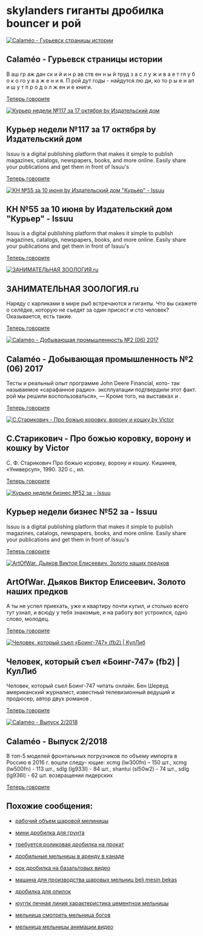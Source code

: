# skylanders гиганты дробилка bouncer и рой
<a href="https://ru.ecuriezuff.be/products/" target="_blank">![Calaméo - Гурьевск страницы истории](https://github.com/millmachine/images/raw/main/661.jpg)</a>
## Calaméo - Гурьевск страницы истории
В аш гр аж дан ск и й и н р ав ств ен н ы й труд з а с л у ж и в а е т гл у б о к о го у в а ж е н и я. П рой дут годы - найдутся лю ди, ко то р ы е н ап и ш у т п р о д о л ж ен и е книги.
<a href="https://ru.ecuriezuff.be/products/" target="_blank">Теперь говорите</a>
<a href="https://ru.ecuriezuff.be/products/" target="_blank">![Курьер недели №117 за 17 октября by Издательский дом ](https://github.com/millmachine/images/raw/main/718.jpg)</a>
## Курьер недели №117 за 17 октября by Издательский дом 
Issuu is a digital publishing platform that makes it simple to publish magazines, catalogs, newspapers, books, and more online. Easily share your publications and get them in front of Issuu's 
<a href="https://ru.ecuriezuff.be/products/" target="_blank">Теперь говорите</a>
<a href="https://ru.ecuriezuff.be/products/" target="_blank">![КН №55 за 10 июня by Издательский дом "Курьер" - Issuu](https://github.com/millmachine/images/raw/main/740.jpg)</a>
## КН №55 за 10 июня by Издательский дом "Курьер" - Issuu
Issuu is a digital publishing platform that makes it simple to publish magazines, catalogs, newspapers, books, and more online. Easily share your publications and get them in front of Issuu's 
<a href="https://ru.ecuriezuff.be/products/" target="_blank">Теперь говорите</a>
<a href="https://ru.ecuriezuff.be/products/" target="_blank">![ЗАНИМАТЕЛЬНАЯ ЗООЛОГИЯ.ru](https://github.com/millmachine/images/raw/main/178.jpg)</a>
## ЗАНИМАТЕЛЬНАЯ ЗООЛОГИЯ.ru
Наряду с карликами в мире рыб встречаются и гиганты. Что вы скажете о селёдке, которую не съедят за один присест и сто человек? Оказывается, есть такие.
<a href="https://ru.ecuriezuff.be/products/" target="_blank">Теперь говорите</a>
<a href="https://ru.ecuriezuff.be/products/" target="_blank">![Calaméo - Добывающая промышленность №2 (06) 2017](https://github.com/millmachine/images/raw/main/339.jpg)</a>
## Calaméo - Добывающая промышленность №2 (06) 2017
Тесты и реальный опыт программе John Deere Financial, кото- так называемое «сарафанное радио». эксплуатации подтвердили этот факт. рой мы решили воспользоваться», — Кроме того, на выставках и .
<a href="https://ru.ecuriezuff.be/products/" target="_blank">Теперь говорите</a>
<a href="https://ru.ecuriezuff.be/products/" target="_blank">![С.Старикович - Про божью коровку, ворону и кошку by Victor ](https://github.com/millmachine/images/raw/main/233.jpg)</a>
## С.Старикович - Про божью коровку, ворону и кошку by Victor 
С. Ф. Старикович Про божью коровку, ворону и кошку. Кишинев, «Универсул», 1990. 320 с., ил.
<a href="https://ru.ecuriezuff.be/products/" target="_blank">Теперь говорите</a>
<a href="https://ru.ecuriezuff.be/products/" target="_blank">![Курьер недели бизнес №52 за  - Issuu](https://github.com/millmachine/images/raw/main/444.jpg)</a>
## Курьер недели бизнес №52 за  - Issuu
Issuu is a digital publishing platform that makes it simple to publish magazines, catalogs, newspapers, books, and more online. Easily share your publications and get them in front of Issuu's 
<a href="https://ru.ecuriezuff.be/products/" target="_blank">Теперь говорите</a>
<a href="https://ru.ecuriezuff.be/products/" target="_blank">![ArtOfWar. Дьяков Виктор Елисеевич. Золото наших предков](https://github.com/millmachine/images/raw/main/360.jpg)</a>
## ArtOfWar. Дьяков Виктор Елисеевич. Золото наших предков
А ты не успел приехать, уже и квартиру почти купил, и столько всего тут узнал, и всюду у тебя знакомые, и на работу вот устроился, одно слово, молодец.
<a href="https://ru.ecuriezuff.be/products/" target="_blank">Теперь говорите</a>
<a href="https://ru.ecuriezuff.be/products/" target="_blank">![Человек, который съел «Боинг-747» (fb2) | КулЛиб ](https://github.com/millmachine/images/raw/main/217.jpg)</a>
## Человек, который съел «Боинг-747» (fb2) | КулЛиб 
Человек, который съел Боинг-747 читать онлайн. Бен Шервуд американский журналист, известный телевизионный ведущий и продюсер, автор двух романов .
<a href="https://ru.ecuriezuff.be/products/" target="_blank">Теперь говорите</a>
<a href="https://ru.ecuriezuff.be/products/" target="_blank">![Calaméo - Выпуск 2/2018](https://github.com/millmachine/images/raw/main/391.jpg)</a>
## Calaméo - Выпуск 2/2018
В топ-5 моделей фронтальных погрузчиков по объему импорта в Россию в 2016 г. вошли следу- ющие: xcmg (lw300fn) – 150 шт., xcmg (lw500fn) - 113 шт., sdlg (lg933l) - 84 шт., shantui (sl50w2) - 74 шт., sdlg (lg936l) - 62 шт. возвращении лидерских 
<a href="https://ru.ecuriezuff.be/products/" target="_blank">Теперь говорите</a>
## Похожие сообщения:
* [рабочий объем шаровой мелиницы](%D1%80%D0%B0%D0%B1%D0%BE%D1%87%D0%B8%D0%B9%20%D0%BE%D0%B1%D1%8A%D0%B5%D0%BC%20%D1%88%D0%B0%D1%80%D0%BE%D0%B2%D0%BE%D0%B9%20%D0%BC%D0%B5%D0%BB%D0%B8%D0%BD%D0%B8%D1%86%D1%8B.md)
* [мини дробилка для грунта](%D0%BC%D0%B8%D0%BD%D0%B8%20%D0%B4%D1%80%D0%BE%D0%B1%D0%B8%D0%BB%D0%BA%D0%B0%20%D0%B4%D0%BB%D1%8F%20%D0%B3%D1%80%D1%83%D0%BD%D1%82%D0%B0.md)
* [требуется роликовая дробилка на прокат](%D1%82%D1%80%D0%B5%D0%B1%D1%83%D0%B5%D1%82%D1%81%D1%8F%20%D1%80%D0%BE%D0%BB%D0%B8%D0%BA%D0%BE%D0%B2%D0%B0%D1%8F%20%D0%B4%D1%80%D0%BE%D0%B1%D0%B8%D0%BB%D0%BA%D0%B0%20%D0%BD%D0%B0%20%D0%BF%D1%80%D0%BE%D0%BA%D0%B0%D1%82.md)
* [дробильные мельницы в аренду в канаде](%D0%B4%D1%80%D0%BE%D0%B1%D0%B8%D0%BB%D1%8C%D0%BD%D1%8B%D0%B5%20%D0%BC%D0%B5%D0%BB%D1%8C%D0%BD%D0%B8%D1%86%D1%8B%20%D0%B2%20%D0%B0%D1%80%D0%B5%D0%BD%D0%B4%D1%83%20%D0%B2%20%D0%BA%D0%B0%D0%BD%D0%B0%D0%B4%D0%B5.md)
* [рок дробилка на базальтовых видео](%D1%80%D0%BE%D0%BA%20%D0%B4%D1%80%D0%BE%D0%B1%D0%B8%D0%BB%D0%BA%D0%B0%20%D0%BD%D0%B0%20%D0%B1%D0%B0%D0%B7%D0%B0%D0%BB%D1%8C%D1%82%D0%BE%D0%B2%D1%8B%D1%85%20%D0%B2%D0%B8%D0%B4%D0%B5%D0%BE.md)
* [машина для производства шаровых мельниц beli mesin bekas](%D0%BC%D0%B0%D1%88%D0%B8%D0%BD%D0%B0%20%D0%B4%D0%BB%D1%8F%20%D0%BF%D1%80%D0%BE%D0%B8%D0%B7%D0%B2%D0%BE%D0%B4%D1%81%D1%82%D0%B2%D0%B0%20%D1%88%D0%B0%D1%80%D0%BE%D0%B2%D1%8B%D1%85%20%D0%BC%D0%B5%D0%BB%D1%8C%D0%BD%D0%B8%D1%86%20beli%20mesin%20bekas.md)
* [дробилка для опилок](%D0%B4%D1%80%D0%BE%D0%B1%D0%B8%D0%BB%D0%BA%D0%B0%20%D0%B4%D0%BB%D1%8F%20%D0%BE%D0%BF%D0%B8%D0%BB%D0%BE%D0%BA.md)
* [юугпк печная линия характеристика цементнои мельницы](%D1%8E%D1%83%D0%B3%D0%BF%D0%BA%20%D0%BF%D0%B5%D1%87%D0%BD%D0%B0%D1%8F%20%D0%BB%D0%B8%D0%BD%D0%B8%D1%8F%20%D1%85%D0%B0%D1%80%D0%B0%D0%BA%D1%82%D0%B5%D1%80%D0%B8%D1%81%D1%82%D0%B8%D0%BA%D0%B0%20%D1%86%D0%B5%D0%BC%D0%B5%D0%BD%D1%82%D0%BD%D0%BE%D0%B8%20%D0%BC%D0%B5%D0%BB%D1%8C%D0%BD%D0%B8%D1%86%D1%8B.md)
* [мельница смотреть мельница богов](%D0%BC%D0%B5%D0%BB%D1%8C%D0%BD%D0%B8%D1%86%D0%B0%20%D1%81%D0%BC%D0%BE%D1%82%D1%80%D0%B5%D1%82%D1%8C%20%D0%BC%D0%B5%D0%BB%D1%8C%D0%BD%D0%B8%D1%86%D0%B0%20%D0%B1%D0%BE%D0%B3%D0%BE%D0%B2.md)
* [мельница мельницы анимации видео](%D0%BC%D0%B5%D0%BB%D1%8C%D0%BD%D0%B8%D1%86%D0%B0%20%D0%BC%D0%B5%D0%BB%D1%8C%D0%BD%D0%B8%D1%86%D1%8B%20%D0%B0%D0%BD%D0%B8%D0%BC%D0%B0%D1%86%D0%B8%D0%B8%20%D0%B2%D0%B8%D0%B4%D0%B5%D0%BE.md)
